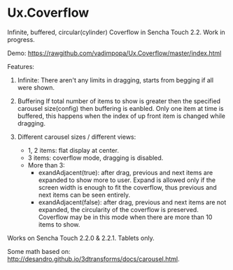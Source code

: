 Ux.Coverflow
============

Infinite, buffered, circular(cylinder) Coverflow in Sencha Touch 2.2. Work in progress.

Demo: https://rawgithub.com/vadimpopa/Ux.Coverflow/master/index.html

Features:

1. Infinite:
	There aren't any limits in dragging, starts from begging if all were shown.

2. Buffering
	If total number of items to show is greater then the specified carousel size(config) then buffering is eanbled. Only one item at time is buffered, this happens when the index of up front item is changed while dragging.
	
3. Different carousel sizes / different views:
	- 1, 2 items: flat display at center.
	- 3 items: coverflow mode, dragging is disabled.
	- More than 3:
		- exandAdjacent(true): after drag, previous and next items are expanded to show more to user. Expand is allowed only if the screen width is enough to fit the coverflow, thus previous and next items can be seen entirely.
		- exandAdjacent(false): after drag, previous and next items are not expanded, the circularity of the coverflow is preserved. Coverflow may be in this mode when there are more than 10 items to show.
  
Works on Sencha Touch 2.2.0 & 2.2.1.
Tablets only.

Some math based on: http://desandro.github.io/3dtransforms/docs/carousel.html.

